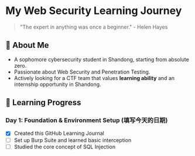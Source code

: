 # My Web Security Learning Journey

> "The expert in anything was once a beginner." - Helen Hayes

## 🚀 About Me
- A sophomore cybersecurity student in Shandong, starting from absolute zero.
- Passionate about Web Security and Penetration Testing.
- Actively looking for a CTF team that values **learning ability** and an internship opportunity in Shandong.

## 📅 Learning Progress

### Day 1: Foundation & Environment Setup (填写今天的日期)
- [x] Created this GitHub Learning Journal
- [ ] Set up Burp Suite and learned basic interception
- [ ] Studied the core concept of SQL Injection

